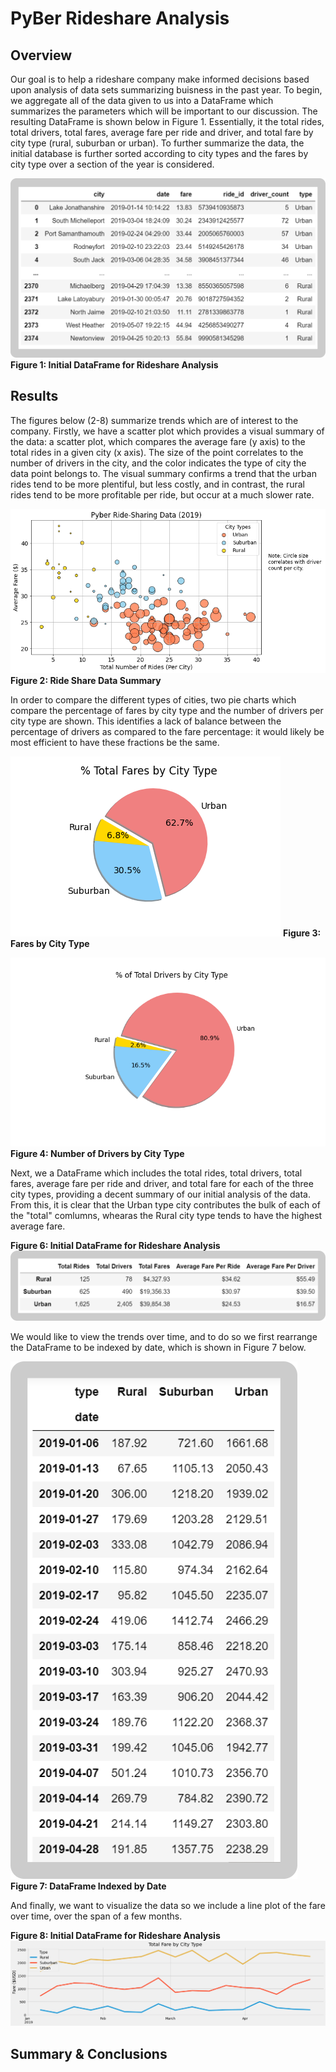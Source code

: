 # PyBer Rideshare Analysis
## Overview
Our goal is to help a rideshare company make informed decisions based upon analysis of data sets summarizing buisness in the past year. To begin, we aggregate all of the data given to us into a DataFrame which summarizes the parameters which will be important to our discussion. The resulting DataFrame is shown below in Figure 1.  Essentially, it the total rides, total drivers, total fares, average fare per ride and driver, and total fare by city type (rural, suburban or urban). To further summarize the data, the initial database is further sorted according to city types and the fares by city type over a section of the year is considered.

![alt_text](https://github.com/aamotz001/PyBer_Analysis/blob/main/Images/Fig1.png)
**Figure 1: Initial DataFrame for Rideshare Analysis**

## Results

The figures below (2-8) summarize trends which are of interest to the company. Firstly, we have a scatter plot which provides a visual summary of the data: a scatter plot, which compares the average fare (y axis) to the 
total rides in a given city (x axis). The size of the point correlates to the number of drivers in the city, and the color indicates the type of city the data point belongs to. The visual summary confirms a trend that the urban rides tend to be more plentiful, but less costly, and in contrast, the rural rides tend to be more profitable per ride, but occur at a much slower rate.

![alt_text](https://github.com/aamotz001/PyBer_Analysis/blob/main/analysis/Fig1.png)
**Figure 2: Ride Share Data Summary**

In order to compare the different types of cities, two pie charts which compare the percentage of fares by city type and the number of drivers per city type are shown. This identifies a lack of balance between the percentage of drivers as compared to the fare percentage: it would likely be most efficient to have these fractions be the same.

![alt_text](https://github.com/aamotz001/PyBer_Analysis/blob/main/analysis/Fig5.png)
**Figure 3: Fares by City Type**

![alt_text](https://github.com/aamotz001/PyBer_Analysis/blob/main/analysis/Fig7.png)
**Figure 4: Number of Drivers by City Type**

Next, we a DataFrame which includes the total rides, total drivers, total fares, average fare per ride and driver, and total fare for each of the three city types, providing a decent summary of our initial analysis of the data. From this, it is clear that the Urban type city contributes the bulk of each of the "total" comlumns, whearas the Rural city type tends to have the highest average fare. 

**Figure 6: Initial DataFrame for Rideshare Analysis**
![alt_text](https://github.com/aamotz001/PyBer_Analysis/blob/main/Images/Fig2.png)

We would like to view the trends over time, and to do so we first rearrange the DataFrame to be indexed by date, which is shown in Figure 7 below.

![alt_text](https://github.com/aamotz001/PyBer_Analysis/blob/main/Images/Fig3.png)
**Figure 7: DataFrame Indexed by Date**

And finally, we want to visualize the data so we include a line plot of the fare over time, over the span of a few months.

**Figure 8: Initial DataFrame for Rideshare Analysis**
![alt_text](https://github.com/aamotz001/PyBer_Analysis/blob/main/analysis/Dev2_Plot.png)

## Summary & Conclusions

